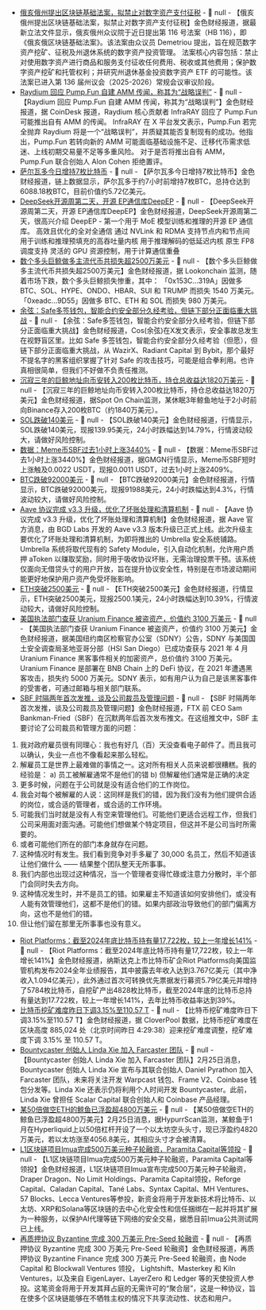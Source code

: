 - [俄亥俄州提出区块链基础法案，拟禁止对数字资产支付征税](https://x.com/Cointelegraph/status/1894218258351624681) - 📰 null - 【俄亥俄州提出区块链基础法案，拟禁止对数字资产支付征税】金色财经报道，据最新立法文件显示，俄亥俄州众议院于近日提出第 116 号法案（HB 116），即《俄亥俄区块链基础法案》。该法案由众议员 Demetriou 提出，旨在规范数字资产挖矿、征税及州退休系统的数字资产投资管理。 
法案核心内容包括：禁止对使用数字资产进行商品和服务支付征收任何费用、税收或其他费用；保护数字资产挖矿和托管权利；并研究州退休基金投资数字资产 ETF 的可能性。该法案已进入第 136 届州议会（2025-2026）常规会议审议阶段。
- [Raydium 回应 Pump.Fun 自建 AMM 传闻，称其为“战略误判”](https://www.coindesk.com/web3/2025/02/24/pump-fun-s-rumored-amm-pivot-a-strategic-miscalculation-says-raydium) - 📰 null - 【Raydium 回应 Pump.Fun 自建 AMM 传闻，称其为“战略误判”】金色财经报道，据 CoinDesk 报道，Raydium 核心贡献者 InfraRAY 回应了 Pump.Fun 可能推出自有 AMM 的传闻。 
InfraRAY 在 X 平台发文表示，Pump.Fun 若完全抛弃 Raydium 将是一个“战略误判”，并质疑其能否复制现有的成功。他指出，Pump.Fun 若转向新的 AMM 可能面临基础设施不足、迁移代币需求低迷、上线初期交易量不足等多重风险。 
对于是否将推出自有 AMM，Pump.Fun 联合创始人 Alon Cohen 拒绝置评。
- [萨尔瓦多今日增持7枚比特币](https://bitcoin.gob.sv/zh/) - 📰 null - 【萨尔瓦多今日增持7枚比特币】金色财经报道，链上数据显示，萨尔瓦多于约7小时前增持7枚BTC，总持仓达到6088.18枚BTC，目前价值约5.72亿美元。
- [DeepSeek开源周第二天，开源 EP通信库DeepEP](https://x.com/deepseek_ai/status/1894211757604049133) - 📰 null - 【DeepSeek开源周第二天，开源 EP通信库DeepEP】金色财经报道，DeepSeek开源周第二天，很高兴介绍 DeepEP - 第一个用于 MoE 模型训练和推理的开源 EP 通信库。 
高效且优化的全对全通信 
通过 NVLink 和 RDMA 支持节点内和节点间 
用于训练和推理预填充的高吞吐量内核 
用于推理解码的低延迟内核 
原生 FP8 调度支持 
灵活的 GPU 资源控制，用于计算通信重叠
- [数个多头巨鲸做多主流代币共损失超2500万美元](https://x.com/lookonchain/status/1894214019361509548) - 📰 null - 【数个多头巨鲸做多主流代币共损失超2500万美元】金色财经报道，据 Lookonchain 监测，随着市场下跌，数个多头巨鲸损失惨重，其中： 
「0x153C...319A」因做多 BTC、SOL、HYPE、ONDO、HBAR、SUI 和 TRUMP 而损失 1540 万美元。 
「0xeadc...9D55」因做多 BTC、ETH 和 SOL 而损失 980 万美元。
- [余弦：Safe多签钱包，智能合约安全部分久经考验，但链下部分正面临重大挑战](https://x.com/evilcos/status/1894037562274312240) - 📰 null - 【余弦：Safe多签钱包，智能合约安全部分久经考验，但链下部分正面临重大挑战】金色财经报道，Cos(余弦)在X发文表示，安全事故总发生在视野盲区里。比如 Safe 多签钱包，智能合约安全部分久经考验（但愿），但链下部分正面临重大挑战，从 WazirX、Radiant Capital 到 Bybit，那个最好不提名字的黑客组织掌握了针对 Safe 的攻击技巧，可能是组合拳利用。也许真相很简单，但我们不好做不负责任推测。
- [沉寂三年的巨鲸地址向币安转入200枚比特币，持仓总收益达1820万美元](https://x.com/spotonchain/status/1894212191563456889) - 📰 null - 【沉寂三年的巨鲸地址向币安转入200枚比特币，持仓总收益达1820万美元】金色财经报道，据Spot On Chain监测，某休眠3年鲸鱼地址于2小时前向Binance存入200枚BTC（约1840万美元）。
- [SOL跌破140美元]() - 📰 null - 【SOL跌破140美元】金色财经报道，行情显示，SOL跌破140美元，现报139.95美元，24小时跌幅达到14.79%，行情波动较大，请做好风险控制。
- [数据：Meme币SBF过去1小时上涨3440%]() - 📰 null - 【数据：Meme币SBF过去1小时上涨3440%】金色财经报道，据GMGN行情显示，Meme币SBF短时上涨触及0.0022 USDT，现报0.0011 USDT，过去1小时上涨2409%。
- [BTC跌破92000美元]() - 📰 null - 【BTC跌破92000美元】金色财经报道，行情显示，BTC跌破92000美元，现报91988美元，24小时跌幅达到4.3%，行情波动较大，请做好风险控制。
- [Aave 协议完成 v3.3 升级，优化了坏账处理和清算机制](https://x.com/aave/status/1894064655326163107) - 📰 null - 【Aave 协议完成 v3.3 升级，优化了坏账处理和清算机制】金色财经报道，据 Aave 官方消息，由 BGD Labs 开发的 Aave v3.3 版本升级已正式上线。此次升级主要优化了坏账处理和清算机制，为即将推出的 Umbrella 安全系统铺路。 
Umbrella 系统将取代现有的 Safety Module，引入自动化机制，允许用户质押 aToken 以赚取奖励，同时用于吸收协议坏账，无需治理投票干预。该系统仅面向无借贷头寸的用户开放，旨在提升协议安全性，特别是在市场波动期间能更好地保护用户资产免受坏账影响。
- [ETH突破2500美元]() - 📰 null - 【ETH突破2500美元】金色财经报道，行情显示，ETH突破2500美元，现报2500.1美元，24小时跌幅达到10.39%，行情波动较大，请做好风险控制。
- [美国执法部门查获 Uranium Finance 被盗资产，价值约 3100 万美元](https://x.com/PeckShieldAlert/status/1894203067563741482) - 📰 null - 【美国执法部门查获 Uranium Finance 被盗资产，价值约 3100 万美元】金色财经报道，据美国纽约南区检察官办公室（SDNY）公告，SDNY 与美国国土安全调查局圣地亚哥分部（HSI San Diego）已成功查获与 2021 年 4 月 Uranium Finance 黑客事件相关的加密资产，总价值约 3100 万美元。 
Uranium Finance 是部署在 BNB Chain 上的 DeFi 协议，在 2021 年遭遇黑客攻击，损失约 5000 万美元。SDNY 表示，如有用户认为自己是该黑客事件的受害者，可通过邮箱与相关部门联系。
- [SBF 时隔两年首次发推，谈及公司裁员及管理问题](https://x.com/SBF_FTX/status/1894204086754709951) - 📰 null - 【SBF 时隔两年首次发推，谈及公司裁员及管理问题】金色财经报道，FTX 前 CEO Sam Bankman-Fried（SBF）在沉默两年后首次发布推文。在这组推文中，SBF 主要讨论了公司裁员和管理方面的问题： 
1) 我对政府雇员很有同理心：我也有好几（百）天没查看电子邮件了。而且我可以确认，失业一点也不像看起来那么轻松。 
2) 解雇员工是世界上最难做的事情之一。这对所有相关人员来说都很糟糕。我的经验是： 
a) 员工被解雇通常不是他们的错 
b) 但解雇他们通常是正确的决定 
3) 更多时候，问题在于公司就是没有适合他们的工作岗位。 
4) 我会对每个被解雇的人说：这同样是我们的错，因为我们没有为他们提供合适的岗位，或合适的管理者，或合适的工作环境。 
5) 可能我们当时就是没有人有空来管理他们。可能他们更适合远程工作，但我们公司采用面对面沟通。可能他们想做某个特定项目，但这并不是公司当时所需要的。 
6) 或者可能他们所在的部门本身就存在问题。 
7) 这种情况时有发生。我们看到竞争对手多雇了 30,000 名员工，然后不知道该让他们做什么 —— 结果整个团队整天无所事事。 
8) 我们内部也出现过这种情况，当一个管理者变得忙碌或注意力分散时，半个部门会同时失去方向。 
9) 这种情况发生时，并不是员工的错。如果雇主不知道该如何安排他们，或没有人能有效管理他们，这都不是他们的错。如果内部政治导致他们的部门偏离方向，这也不是他们的错。 
10) 但让他们留在那里无所事事也没有意义。
- [Riot Platforms：截至2024年底比特币持有量17,722枚，较上一年增长141%](https://s3.amazonaws.com/sec.irpass.cc/2865/0001415889-25-005300.htm) - 📰 null - 【Riot Platforms：截至2024年底比特币持有量17,722枚，较上一年增长141%】金色财经报道，纳斯达克上市比特币矿企Riot Platforms向美国监管机构发布2024全年业绩报告，其中披露去年收入达到3.767亿美元（其中净收入1.094亿美元），此外通过首次可转换优先票据发行募资5.79亿美元并增持了5784枚比特币，自挖矿产出4828枚比特币，截至2024年底的比特币总持有量达到17.722枚，较上一年增长141%，去年比特币收益率达到39%。
- [比特币挖矿难度昨日下调3.15%至110.57 T](https://explorer.cloverpool.com/zh-CN/btc/insights-difficulty) - 📰 null - 【比特币挖矿难度昨日下调3.15%至110.57 T】金色财经报道，据 CloverPool 数据，比特币挖矿难度在区块高度 885,024 处（北京时间昨日 4:29:38）迎来挖矿难度调整，挖矿难度下调 3.15% 至 110.57 T。
- [Bountycaster 创始人 Linda Xie 加入 Farcaster 团队]() - 📰 null - 【Bountycaster 创始人 Linda Xie 加入 Farcaster 团队】2月25日消息，Bountycaster 创始人 Linda Xie 宣布与其联合创始人 Daniel Pyrathon 加入 Farcaster 团队，未来将关注开发 Warpcast 钱包、Frame V2、Coinbase 钱包分发等。Linda Xie 还表示仍将利用个人时间开发 Bountycaster。此前，Linda Xie 曾担任 Scalar Capital 联合创始人和 Coinbase 产品经理。
- [某50倍做空ETH的鲸鱼已浮盈超4800万美元]() - 📰 null - 【某50倍做空ETH的鲸鱼已浮盈超4800万美元】2月25日消息，据HypurrScan监测，某鲸鱼于1月在Hyperliquid上以50倍杠杆开设了一个以太坊空头头寸，现已浮盈约4820万美元，若以太坊涨至4056.8美元，其相应头寸才会被清算。
- [L1区块链项目Imua完成500万美元种子轮融资，Paramita Capital等领投]() - 📰 null - 【L1区块链项目Imua完成500万美元种子轮融资，Paramita Capital等领投】金色财经报道，L1区块链项目Imua宣布完成500万美元种子轮融资，Draper Dragon、No Limit Holdings、Paramita Capital领投，Reforge Capital、Caladan Capital、Tané Labs、Syntax Capital、MH Ventures、57 Blocks、Lecca Ventures等参投，新资金将用于开发新技术将比特币、以太坊、XRP和Solana等区块链的去中心化安全性和信任捆绑在一起并将其扩展为一种服务，以保护AI代理等链下网络的安全交易，据悉目前Imua公共测试网已上线。
- [再质押协议 Byzantine 完成 300 万美元 Pre-Seed 轮融资]() - 📰 null - 【再质押协议 Byzantine 完成 300 万美元 Pre-Seed 轮融资】金色财经报道，再质押协议 Byzantine Finance 完成 300 万美元 Pre-Seed 轮融资，由 Node Capital 和 Blockwall Ventures 领投， Lightshift、Masterkey 和 Kiln Ventures，以及来自 EigenLayer、LayerZero 和 Ledger 等的天使投资人参投。这笔资金将用于开发其拜占庭的无需许可的“聚合层”，这是一种协议，旨在使多个区块链能够在不牺牲主权的情况下共享流动性、状态和用户。
